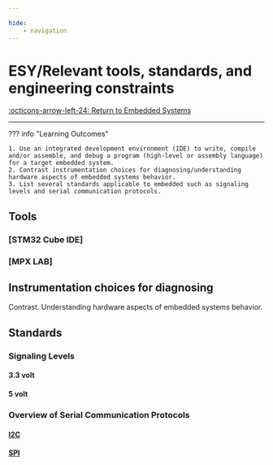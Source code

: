 ```yaml
---

hide:
    - navigation
---
```

# ESY/Relevant tools, standards, and engineering constraints

[:octicons-arrow-left-24: Return to Embedded Systems](/Bodies-of-Knowledge/Embedded-Systems)

---

??? info "Learning Outcomes"

    1. Use an integrated development environment (IDE) to write, compile and/or assemble, and debug a program (high-level or assembly language) for a target embedded system.
    2. Contrast instrumentation choices for diagnosing/understanding hardware aspects of embedded systems behavior.
    3. List several standards applicable to embedded such as signaling levels and serial communication protocols.

## Tools

### [STM32 Cube IDE]

### [MPX LAB]

## Instrumentation choices for diagnosing

Contrast. Understanding hardware aspects of embedded systems behavior.

## Standards

### Signaling Levels

#### 3.3 volt
#### 5 volt

### Overview of Serial Communication Protocols

#### [I2C](06_Serial-IO/#i2c)

#### [SPI](06_Serial-IO/#spi)
